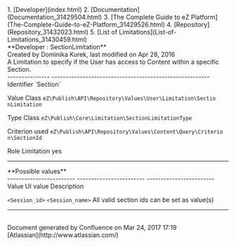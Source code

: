 <div id="page">
<div id="main" class="aui-page-panel">
<div id="main-header">
<div id="breadcrumb-section">
1.  [Developer](index.html)
2.  [Documentation](Documentation_31429504.html)
3.  [The Complete Guide to eZ
    Platform](The-Complete-Guide-to-eZ-Platform_31429526.html)
4.  [Repository](Repository_31432023.html)
5.  [List of Limitations](List-of-Limitations_31430459.html)

</div>
**Developer : SectionLimitation**

</div>
<div id="content" class="view">
<div class="page-metadata">
Created by Dominika Kurek, last modified on Apr 28, 2016

</div>
<div id="main-content" class="wiki-content group">
<div class="contentLayout2">
<div class="columnLayout two-right-sidebar"
data-layout="two-right-sidebar">
<div class="cell normal" data-type="normal">
<div class="innerCell">
A Limitation to specify if the User has access to Content within a
specific Section.

<div class="table-wrap">
  --------------- --------------------------------------------------------
  Identifier      `Section`

  Value Class     `eZ\Publish\API\Repository\Values\User\Limitation\Sectio
                  nLimitation`

  Type Class      `eZ\Publish\Core\Limitation\SectionLimitationType`

  Criterion used  `eZ\Publish\API\Repository\Values\Content\Query\Criterio
                  n\SectionId`

  Role Limitation yes
  --------------- --------------------------------------------------------

</div>
**Possible values**

<div class="table-wrap">
  ------------------------ ------------------------ ------------------------
  Value                    UI value                 Description

  `<Session_id>`           `<Session_name>`         All valid section ids
                                                    can be set as value(s)
  ------------------------ ------------------------ ------------------------

</div>
</div>
</div>
<div class="cell aside" data-type="aside">
<div class="innerCell">
 

</div>
</div>
</div>
</div>
</div>
</div>
</div>
<div id="footer" role="contentinfo">
<div class="section footer-body">
Document generated by Confluence on Mar 24, 2017 17:19

<div id="footer-logo">
[Atlassian](http://www.atlassian.com/)

</div>
</div>
</div>
</div>

